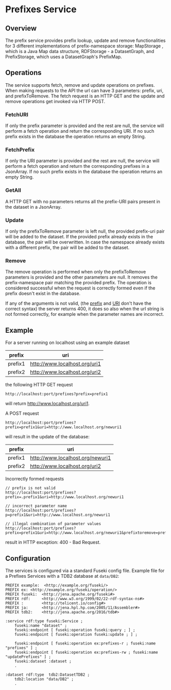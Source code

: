 # Prefixes Service

## Overview
The prefix service provides prefix lookup, update and remove functionalities
for 3 different implementations of prefix-namespace storage: MapStorage , which is a Java Map data structure, 
RDFStorage - a DatasetGraph, and PrefixStorage, which uses a DatasetGraph's PrefixMap.

## Operations

The service supports fetch, remove and update operations on prefixes. 
When making requests to the API the url can have 3 parameters: prefix, uri, and prefixToRemove. 
The fetch request is an HTTP GET and the update and remove operations get invoked
via HTTP POST.

### FetchURI
If only the prefix parameter is provided and the rest are null,
the service will perform a fetch operation and return the corresponding URI.
If no such prefix exists in the database the operation returns an empty String.

### FetchPrefix
If only the URI parameter is provided and the rest are null,
the service will perform a fetch operation and return the corresponding prefixes in a JsonArray.
If no such prefix exists in the database the operation returns an empty String.

### GetAll
A HTTP GET with no parameters returns all the prefix-URI pairs present in the dataset in a JsonArray.

### Update
If only the prefixToRemove parameter is left null, the provided prefix-uri pair will be
added to the dataset. If the provided prefix already exists in the database, the pair will be overwritten.
In case the namespace already exists with a different prefix, the pair will be added to the dataset.

### Remove
The remove operation is performed when only the prefixToRemove parameters is provided
and the other parameters are null. It removes the prefix-namespace pair matching the provided
prefix. The operation is considered successful when the request is correctly formed
even if the prefix doesn't exist in the database.

If any of the arguments is not valid, (the [prefix](https://www.w3.org/TR/rdf12-turtle/#grammar-production-PN_PREFIX) 
and [URI](https://www.rfc-editor.org/rfc/rfc3986) don't have the correct syntax) the server returns 400,
it does so also when the url string is not formed correctly, for example when the parameter names are incorrect.

## Example

For a server running on localhost using an example dataset 

| prefix  | uri                           |
|---------|-------------------------------|
| prefix1 | http://www.localhost.org/uri1 |
| prefix2 | http://www.localhost.org/uri2 |

the following HTTP GET request
```
http://localhost:port/prefixes?prefix=prefix1
```
will return http://www.localhost.org/uri1.

A POST request
```
http://localhost:port/prefixes?prefix=prefix1&uri=http://www.localhost.org/newuri1
```
will result in the update of the database:

| prefix  | uri                              |
|---------|----------------------------------|
| prefix1 | http://www.localhost.org/newuri1 |
| prefix2 | http://www.localhost.org/uri2    |

Incorrectly formed requests
```
// prefix is not valid
http://localhost:port/prefixes?prefix=.prefix1&uri=http://www.localhost.org/newuri1

// incorrect parameter name
http://localhost:port/prefixes?p=prefix1&uri=http://www.localhost.org/newuri1

// illegal combination of parameter values
http://localhost:port/prefixes?prefix=prefix1&uri=http://www.localhost.org/newuri1&prefixtoremove=prefix2
```
result in HTTP exception: 400 - Bad Request.

## Configuration

The services is configured via a standard Fuseki config file. Example file for a Prefixes Services with a TDB2 database at `data/DB2`:

```
PREFIX example:  <http://example.org/fuseki/>
PREFIX ex: <http://example.org/fuseki/operation/>
PREFIX fuseki:  <http://jena.apache.org/fuseki#>
PREFIX rdf:     <http://www.w3.org/1999/02/22-rdf-syntax-ns#>
PREFIX :        <http://telicent.io/config#>
PREFIX ja:      <http://jena.hpl.hp.com/2005/11/Assembler#>
PREFIX tdb2:    <http://jena.apache.org/2016/tdb#>

:service rdf:type fuseki:Service ;
    fuseki:name "dataset" ;
    fuseki:endpoint [ fuseki:operation fuseki:query ; ] ;
    fuseki:endpoint [ fuseki:operation fuseki:update ; ] ;
    
    fuseki:endpoint [ fuseki:operation ex:prefixes-r ; fuseki:name "prefixes" ] ;
    fuseki:endpoint [ fuseki:operation ex:prefixes-rw ; fuseki:name "updatePrefixes" ] ;
    fuseki:dataset :dataset ;
    .

:dataset rdf:type  tdb2:DatasetTDB2 ;
    tdb2:location "data/DB2" ;
    .
```